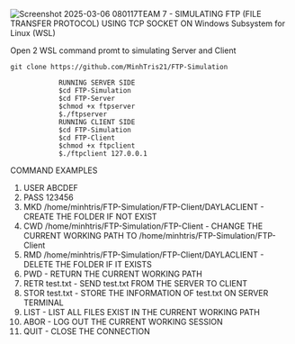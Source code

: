 ![Screenshot 2025-03-06 080117](https://github.com/user-attachments/assets/e8fd404a-1bcc-48e5-8fb2-4b5c8804a493)TEAM 7 - SIMULATING FTP (FILE TRANSFER PROTOCOL) USING TCP SOCKET ON Windows Subsystem for Linux (WSL)

Open 2 WSL command promt to simulating Server and Client

`git clone https://github.com/MinhTris21/FTP-Simulation`
                
                RUNNING SERVER SIDE
                $cd FTP-Simulation
                $cd FTP-Server
                $chmod +x ftpserver
                $./ftpserver
                RUNNING CLIENT SIDE
                $cd FTP-Simulation
                $cd FTP-Client
                $chmod +x ftpclient              
                $./ftpclient 127.0.0.1
COMMAND EXAMPLES
1. USER ABCDEF	
2. PASS 123456
3. MKD /home/minhtris/FTP-Simulation/FTP-Client/DAYLACLIENT - CREATE THE FOLDER IF NOT EXIST
4. CWD /home/minhtris/FTP-Simulation/FTP-Client - CHANGE THE CURRENT WORKING PATH TO /home/minhtris/FTP-Simulation/FTP-Client
5. RMD /home/minhtris/FTP-Simulation/FTP-Client/DAYLACLIENT - DELETE THE FOLDER IF IT EXISTS
6. PWD - RETURN THE CURRENT WORKING PATH
7. RETR test.txt - SEND test.txt FROM THE SERVER TO CLIENT
8. STOR test.txt - STORE THE INFORMATION OF test.txt ON SERVER TERMINAL
9. LIST - LIST ALL FILES EXIST IN THE CURRENT WORKING PATH
10. ABOR - LOG OUT THE CURRENT WORKING SESSION
11. QUIT - CLOSE THE CONNECTION


